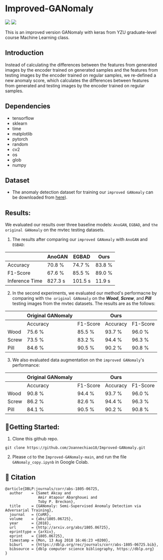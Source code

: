 # Improved-GANomaly

![](https://img.shields.io/badge/tensorflow-1.9.1-yellow)
![](https://img.shields.io/badge/Cuda-10.2-blue)


This is an improved version GANomaly with keras from YZU graduate-level course Machine Learning class. 

## Introduction 
Instead of calculating the differences between the features from generated images by the encoder trained on generated samples and the features from testing images by the encoder trained on regular samples, we re-defined a new anomaly score, which calculates the differences between features from generated and testing images by the encoder trained on regular samples.

## Dependencies
* tensorflow 
* sklearn 
* time 
* matplotlib 
* pytorch 
* random 
* cv2 
* os 
* glob 
* numpy 

## Dataset
* The anomaly detection dataset for training our `improved GANomaly` can be downloaded from [here](https://www.mvtec.com/company/research/datasets/mvtec-ad)).

## Results:
We evaluated our results over three baseline models: `AnoGAN`, `EGBAD`, and `the original GANomaly` on the mvtec testing datasets. 
1. The results after comparing our `improved GANomaly` with `AnoGAN` and `EGBAD`: 

|                 | AnoGAN          | EGBAD           | Ours           |
| --------------- | --------------- | --------------- | ---------------|
| Accuracy        | 70.8 %          | 74.7 %          | 83.8 %         |
| F1-Score        | 67.6 %          | 85.5 %          | 89.0 %         |
| Inference Time  | 827.3 s         | 101.5 s         | 11.9 s         |

2. In the second experiments, we evaluated our method's performacne by comparing with `the original GANomaly` on the ***Wood***, ***Screw***, and ***Pill*** testing images from the mvtec datasets. The results are as the follows: 

|                 | Original GANomaly|                |Ours             |                  |
| --------------- | --------------- | --------------- | --------------- | --------------- |
|                 | Accuracy        | F1-Score        | Accuracy        | F1-Score        |
| Wood            | 75.6 %          | 85.5 %          | 93.7 %          | 96.0 %          |
| Screw           | 73.5 %          | 83.2 %          | 94.4 %          | 96.3 %          |
| Pill            | 84.6 %          | 90.5 %          | 90.2 %          | 90.8 %          |

3. We also evaluated data augmentation on the `improved GANomaly`'s performance: 

|                 | Original GANomaly|                |Ours             |                  |
| --------------- | --------------- | --------------- | --------------- | --------------- |
|                 | Accuracy        | F1-Score        | Accuracy        | F1-Score        |
| Wood            | 90.8 %          | 94.4 %          | 93.7 %          | 96.0 %          |
| Screw           | 86.2 %          | 82.6 %          | 94.4 %          | 96.3 %          |
| Pill            | 84.1 %          | 90.5 %          | 90.2 %          | 90.8 %          | 

## 🔨Getting Started:
1. Clone this github repo. 
```
git clone https://github.com/Joannechiao18/Improved-GANomaly.git
```
2. Please `cd` to the `Improved-GANomaly-main`, and run the file `GANomaly_copy.ipynb` in Google Colab.

## 🔗 Citation

```
@article{DBLP:journals/corr/abs-1805-06725,
  author    = {Samet Akcay and
               Amir Atapour Abarghouei and
               Toby P. Breckon},
  title     = {GANomaly: Semi-Supervised Anomaly Detection via Adversarial Training},
  journal   = {CoRR},
  volume    = {abs/1805.06725},
  year      = {2018},
  url       = {http://arxiv.org/abs/1805.06725},
  eprinttype = {arXiv},
  eprint    = {1805.06725},
  timestamp = {Mon, 13 Aug 2018 16:46:23 +0200},
  biburl    = {https://dblp.org/rec/journals/corr/abs-1805-06725.bib},
  bibsource = {dblp computer science bibliography, https://dblp.org}
}

```
